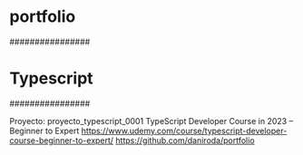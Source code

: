 # portfolio

################
# Typescript   #
################

Proyecto: proyecto_typescript_0001
TypeScript Developer Course in 2023 – Beginner to Expert
https://www.udemy.com/course/typescript-developer-course-beginner-to-expert/
https://github.com/daniroda/portfolio
